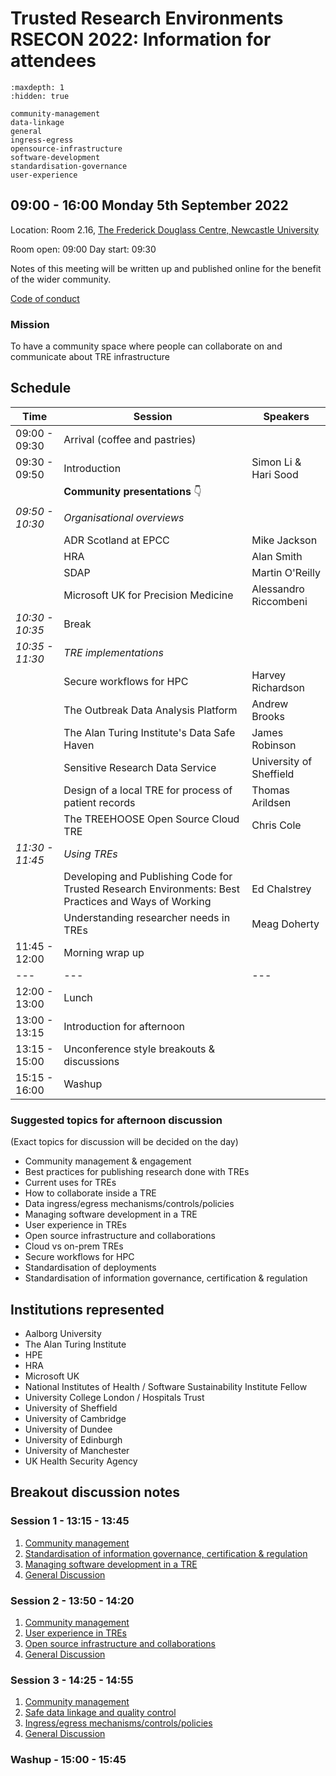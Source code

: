 # Trusted Research Environments RSECON 2022: Information for attendees

```{toctree}
:maxdepth: 1
:hidden: true

community-management
data-linkage
general
ingress-egress
opensource-infrastructure
software-development
standardisation-governance
user-experience
```

## 09:00 - 16:00 Monday 5th September 2022

Location: Room 2.16, [The Frederick Douglass Centre, Newcastle University](https://www.google.com/maps/place/The+Frederick+Douglass+Centre,+Newcastle+University/@54.972949,-1.625321,18z/data=!4m5!3m4!1s0x0:0x7ad7e5d4033f0a66!8m2!3d54.9731445!4d-1.625024?hl=en-GB&shorturl=1)

Room open: 09:00
Day start: 09:30

Notes of this meeting will be written up and published online for the benefit of the wider community.

[Code of conduct](https://society-rse.org/about/policies/code-of-conduct/)

### Mission

To have a community space where people can collaborate on and communicate about TRE infrastructure

## Schedule

| Time            | Session                                                                                              | Speakers                |
| --------------- | ---------------------------------------------------------------------------------------------------- | ----------------------- |
| 09:00 - 09:30   | Arrival (coffee and pastries)                                                                        |
| 09:30 - 09:50   | Introduction                                                                                         | Simon Li & Hari Sood    |
|                 | **Community presentations** :point_down:                                                             |
| _09:50 - 10:30_ | _Organisational overviews_                                                                           |
|                 | ADR Scotland at EPCC                                                                                 | Mike Jackson            |
|                 | HRA                                                                                                  | Alan Smith              |
|                 | SDAP                                                                                                 | Martin O'Reilly         |
|                 | Microsoft UK for Precision Medicine                                                                  | Alessandro Riccombeni   |
| _10:30 - 10:35_ | Break                                                                                                |
| _10:35 - 11:30_ | _TRE implementations_                                                                                |
|                 | Secure workflows for HPC                                                                             | Harvey Richardson       |
|                 | The Outbreak Data Analysis Platform                                                                  | Andrew Brooks           |
|                 | The Alan Turing Institute's Data Safe Haven                                                          | James Robinson          |
|                 | Sensitive Research Data Service                                                                      | University of Sheffield |
|                 | Design of a local TRE for process of patient records                                                 | Thomas Arildsen         |
|                 | The TREEHOOSE Open Source Cloud TRE                                                                  | Chris Cole              |
| _11:30 - 11:45_ | _Using TREs_                                                                                         |
|                 | Developing and Publishing Code for Trusted Research Environments: Best Practices and Ways of Working | Ed Chalstrey            |
|                 | Understanding researcher needs in TREs                                                               | Meag Doherty            |
| 11:45 - 12:00   | Morning wrap up                                                                                      |
| ---             | ---                                                                                                  | ---                     |
| 12:00 - 13:00   | Lunch                                                                                                |
| 13:00 - 13:15   | Introduction for afternoon                                                                           |
| 13:15 - 15:00   | Unconference style breakouts & discussions                                                           |
| 15:15 - 16:00   | Washup                                                                                               |

### Suggested topics for afternoon discussion

(Exact topics for discussion will be decided on the day)

- Community management & engagement
- Best practices for publishing research done with TREs
- Current uses for TREs
- How to collaborate inside a TRE
- Data ingress/egress mechanisms/controls/policies
- Managing software development in a TRE
- User experience in TREs
- Open source infrastructure and collaborations
- Cloud vs on-prem TREs
- Secure workflows for HPC
- Standardisation of deployments
- Standardisation of information governance, certification & regulation

## Institutions represented

- Aalborg University
- The Alan Turing Institute
- HPE
- HRA
- Microsoft UK
- National Institutes of Health / Software Sustainability Institute Fellow
- University College London / Hospitals Trust
- University of Sheffield
- University of Cambridge
- University of Dundee
- University of Edinburgh
- University of Manchester
- UK Health Security Agency

## Breakout discussion notes

### Session 1 - 13:15 - 13:45

1. [Community management](community-management)
2. [Standardisation of information governance, certification & regulation](standardisation-governance)
3. [Managing software development in a TRE](software-development)
4. [General Discussion](general)

### Session 2 - 13:50 - 14:20

1. [Community management](community-management)
2. [User experience in TREs](user-experience)
3. [Open source infrastructure and collaborations](opensource-infrastructure)
4. [General Discussion](general)

### Session 3 - 14:25 - 14:55

1. [Community management](community-management)
2. [Safe data linkage and quality control](data-linkage)
3. [Ingress/egress mechanisms/controls/policies](ingress-egress)
4. [General Discussion](general)

### Washup - 15:00 - 15:45
